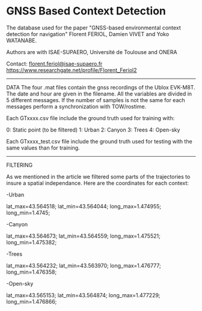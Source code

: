 # GNSS Based Context Detection

The database used for the paper 
"GNSS-based environmental context detection for navigation" Florent FERIOL, Damien VIVET and Yoko WATANABE.

Authors are with ISAE-SUPAERO, Université de Toulouse and ONERA


Contact: florent.feriol@isae-supaero.fr
   	 https://www.researchgate.net/profile/Florent_Feriol2

***************************************************************************************************
DATA
The four .mat files contain the gnss recordings of the Ublox EVK-M8T. The date and hour are given in the filename. All the variables are divided in 5 different messages.
If the number of samples is not the same for each messages perform a synchronization with TOW/rostime.


Each GTxxxx.csv file include the ground truth used for training with:

0: Static point (to be filtered)
1: Urban
2: Canyon
3: Trees
4: Open-sky


Each GTxxxx_test.csv file include the ground truth used for testing with the same values than for training.

*************************************************************************************************
FILTERING

As we mentioned in the article we filtered some parts of the trajectories to insure a spatial independance. Here are the coordinates for each context:

-Urban

lat_max=43.564518;
lat_min=43.564044;
long_max=1.474955;
long_min=1.4745;

-Canyon

lat_max=43.564673;
lat_min=43.564559;
long_max=1.475521;
long_min=1.475382;

-Trees 

lat_max=43.564232;
lat_min=43.563970;
long_max=1.476777;
long_min=1.476358;

-Open-sky

lat_max=43.565153;
lat_min=43.564874;
long_max=1.477229;
long_min=1.476866;
